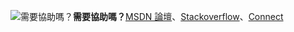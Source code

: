 <Token>![需要協助嗎？](/Image/Shiproom/needhelp_person_icon.png)**需要協助嗎？**[MSDN 論壇](https://social.msdn.microsoft.com/Forums/sqlserver/en-US/home?forum=SQLServer2016)、[Stackoverflow](http://stackoverflow.com/questions/tagged/sql-server-2016)、[Connect](https://connect.microsoft.com/SQLServer/Feedback)</Token>